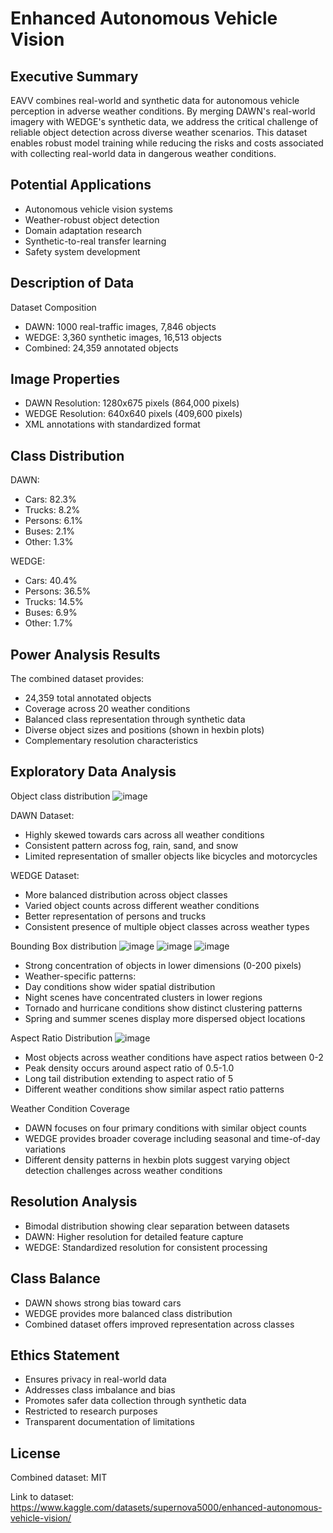 # Enhanced Autonomous Vehicle Vision

## Executive Summary


EAVV combines real-world and synthetic data for autonomous vehicle perception in adverse weather conditions. By merging DAWN's real-world imagery with WEDGE's synthetic data, we address the critical challenge of reliable object detection across diverse weather scenarios. This dataset enables robust model training while reducing the risks and costs associated with collecting real-world data in dangerous weather conditions.


## Potential Applications


- Autonomous vehicle vision systems
- Weather-robust object detection
- Domain adaptation research
- Synthetic-to-real transfer learning
- Safety system development

## Description of Data


Dataset Composition
- DAWN: 1000 real-traffic images, 7,846 objects
- WEDGE: 3,360 synthetic images, 16,513 objects
- Combined: 24,359 annotated objects

## Image Properties


- DAWN Resolution: 1280x675 pixels (864,000 pixels)
- WEDGE Resolution: 640x640 pixels (409,600 pixels)
- XML annotations with standardized format

## Class Distribution


DAWN:
- Cars: 82.3%
- Trucks: 8.2%
- Persons: 6.1%
- Buses: 2.1%
- Other: 1.3%


WEDGE:
- Cars: 40.4%
- Persons: 36.5%
- Trucks: 14.5%
- Buses: 6.9%
- Other: 1.7%


## Power Analysis Results


The combined dataset provides:
- 24,359 total annotated objects
- Coverage across 20 weather conditions
- Balanced class representation through synthetic data
- Diverse object sizes and positions (shown in hexbin plots)
- Complementary resolution characteristics


## Exploratory Data Analysis
Object class distribution
![image](https://github.com/user-attachments/assets/c596e776-6802-4645-a365-7b5721973149)


DAWN Dataset:
- Highly skewed towards cars across all weather conditions
- Consistent pattern across fog, rain, sand, and snow
- Limited representation of smaller objects like bicycles and motorcycles


WEDGE Dataset:
- More balanced distribution across object classes
- Varied object counts across different weather conditions
- Better representation of persons and trucks
- Consistent presence of multiple object classes across weather types


Bounding Box distribution
![image](https://github.com/user-attachments/assets/e4a1ef7f-a2d6-46dc-8b54-af8c230fc779)
![image](https://github.com/user-attachments/assets/2ca5a3b0-d76e-4cd8-8774-66d8b0336178)
![image](https://github.com/user-attachments/assets/05f5e5ef-814c-40ca-a436-c246f07d206f)


- Strong concentration of objects in lower dimensions (0-200 pixels)
- Weather-specific patterns:
- Day conditions show wider spatial distribution
- Night scenes have concentrated clusters in lower regions
- Tornado and hurricane conditions show distinct clustering patterns
- Spring and summer scenes display more dispersed object locations

Aspect Ratio Distribution
![image](https://github.com/user-attachments/assets/9e6cecfb-e246-49f6-9153-ef56307e7235)
- Most objects across weather conditions have aspect ratios between 0-2
- Peak density occurs around aspect ratio of 0.5-1.0
- Long tail distribution extending to aspect ratio of 5
- Different weather conditions show similar aspect ratio patterns


Weather Condition Coverage


- DAWN focuses on four primary conditions with similar object counts
- WEDGE provides broader coverage including seasonal and time-of-day variations
- Different density patterns in hexbin plots suggest varying object detection challenges across weather conditions

## Resolution Analysis
- Bimodal distribution showing clear separation between datasets
- DAWN: Higher resolution for detailed feature capture
- WEDGE: Standardized resolution for consistent processing

## Class Balance
- DAWN shows strong bias toward cars
- WEDGE provides more balanced class distribution
- Combined dataset offers improved representation across classes

## Ethics Statement

- Ensures privacy in real-world data
- Addresses class imbalance and bias
- Promotes safer data collection through synthetic data
- Restricted to research purposes
- Transparent documentation of limitations

## License
Combined dataset: MIT

Link to dataset: https://www.kaggle.com/datasets/supernova5000/enhanced-autonomous-vehicle-vision/
